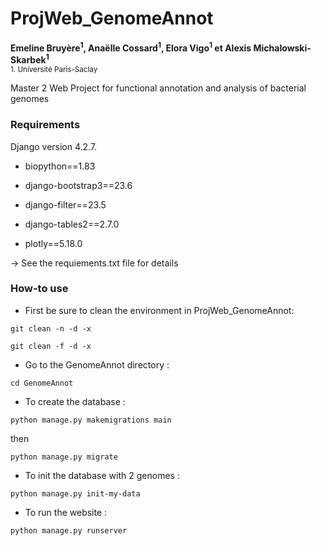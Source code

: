# ProjWeb_GenomeAnnot
__Emeline Bruyère<sup>1</sup>, Anaëlle Cossard<sup>1</sup>, Elora Vigo<sup>1</sup> et Alexis Michalowski-Skarbek<sup>1</sup>__
<br>
<sub>1. Université Paris-Saclay

Master 2 Web Project for functional annotation and analysis of bacterial genomes

### Requirements
Django version 4.2.7. <br>

- biopython==1.83
  
- django-bootstrap3==23.6
  
- django-filter==23.5
  
- django-tables2==2.7.0

- plotly==5.18.0 

-> See the requiements.txt file for details

### How-to use


- First be sure to clean the environment in ProjWeb_GenomeAnnot:
```
git clean -n -d -x
``` 

```
git clean -f -d -x
```
  
- Go to the GenomeAnnot directory :
```
cd GenomeAnnot
```
  - To create the database :
```
python manage.py makemigrations main 
``` 
then
```
python manage.py migrate
```
  - To init the database with 2 genomes :
```
python manage.py init-my-data
```
  - To run the website :
```
python manage.py runserver
```
